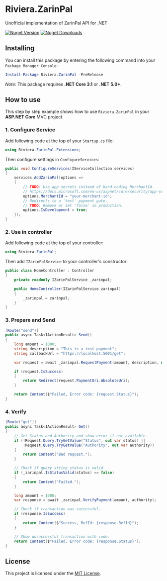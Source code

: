 ﻿# Riviera.ZarinPal
Unofficial implementation of ZarinPal API for .NET

[![Nuget Version][nuget-shield]][nuget]
[![Nuget Downloads][nuget-shield-dl]][nuget]

## Installing
You can install this package by entering the following command into your `Package Manager Console`:
```powershell
Install-Package Riviera.ZarinPal -PreRelease
```

*Note:* This package requires **.NET Core 3.1** or **.NET 5.0+**.

## How to use
This step by step example shows how to use `Riviera.ZarinPal` in your **ASP.NET Core** MVC project.

### 1. Configure Service
Add following code at the top of your `Startup.cs` file:

```csharp
using Riviera.ZarinPal.Extensions;
```

Then configure settings in `ConfigureServices`:

```csharp
public void ConfigureServices(IServiceCollection services)
{
    services.AddZarinPal(options =>
    {
        // TODO: Use app secrets instead of hard-coding MerchantId.
        // https://docs.microsoft.com/en-us/aspnet/core/security/app-secrets
        options.MerchantId = "your-merchant-id";
        // Redirects to a 'test' payment gate.
        // TODO: Remove or set 'false' in production.
        options.IsDevelopment = true;
    });
}
```

### 2. Use in controller
Add following code at the top of your controller:

```csharp
using Riviera.ZarinPal;
```

Then add `IZarinPalService` to your controller's constructor:

```csharp
public class HomeController : Controller
{
    private readonly IZarinPalService _zarinpal;

    public HomeController(IZarinPalService zarinpal)
    {
        _zarinpal = zarinpal;
    }
}
```

### 3. Prepare and Send
```csharp
[Route("send")]
public async Task<IActionResult> Send()
{
    long amount = 1000;
    string description = "This is a test payment";
    string callbackUrl = "https://localhost:5001/get";

    var request = await _zarinpal.RequestPayment(amount, description, new Uri(callbackUrl));

    if (request.IsSuccess)
    {
        return Redirect(request.PaymentUri.AbsoluteUri);
    }

    return Content($"Failed, Error code: {request.Status}");
}
```

### 4. Verify
```csharp
[Route("get")]
public async Task<IActionResult> Get()
{
    // Get Status and Authority and show error if not available.
    if (!Request.Query.TryGetValue("Status", out var status) ||
        !Request.Query.TryGetValue("Authority", out var authority))
    {
        return Content("Bad request.");
    }

    // Check if query string status is valid.
    if (_zarinpal.IsStatusValid(status) == false)
    {
        return Content("Failed.");
    }

    long amount = 1000;
    var response = await _zarinpal.VerifyPayment(amount, authority);

    // Check if transaction was successful.
    if (response.IsSuccess)
    {
        return Content($"Success, RefId: {response.RefId}");
    }

    // Show unsuccessful transaction with code.
    return Content($"Failed, Error code: {response.Status}");
}
```

## License
This project is licensed under the [MIT License](LICENSE).

[nuget]: https://www.nuget.org/packages/Riviera.ZarinPal
[nuget-shield]: https://img.shields.io/nuget/v/Riviera.ZarinPal.svg?label=Release
[nuget-shield-dl]: https://img.shields.io/nuget/dt/Riviera.ZarinPal?label=Downloads&color=red